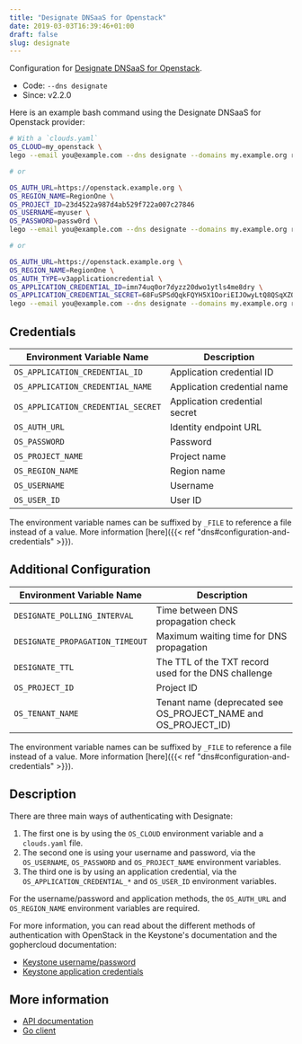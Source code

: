 ```yaml
---
title: "Designate DNSaaS for Openstack"
date: 2019-03-03T16:39:46+01:00
draft: false
slug: designate
---
```


<!-- THIS DOCUMENTATION IS AUTO-GENERATED. PLEASE DO NOT EDIT. -->
<!-- providers/dns/designate/designate.toml -->
<!-- THIS DOCUMENTATION IS AUTO-GENERATED. PLEASE DO NOT EDIT. -->


Configuration for [Designate DNSaaS for Openstack](https://docs.openstack.org/designate/latest/).


<!--more-->

- Code: `--dns designate`
- Since: v2.2.0


Here is an example bash command using the Designate DNSaaS for Openstack provider:

```bash
# With a `clouds.yaml`
OS_CLOUD=my_openstack \
lego --email you@example.com --dns designate --domains my.example.org run

# or

OS_AUTH_URL=https://openstack.example.org \
OS_REGION_NAME=RegionOne \
OS_PROJECT_ID=23d4522a987d4ab529f722a007c27846
OS_USERNAME=myuser \
OS_PASSWORD=passw0rd \
lego --email you@example.com --dns designate --domains my.example.org run

# or

OS_AUTH_URL=https://openstack.example.org \
OS_REGION_NAME=RegionOne \
OS_AUTH_TYPE=v3applicationcredential \
OS_APPLICATION_CREDENTIAL_ID=imn74uq0or7dyzz20dwo1ytls4me8dry \
OS_APPLICATION_CREDENTIAL_SECRET=68FuSPSdQqkFQYH5X1OoriEIJOwyLtQ8QSqXZOc9XxFK1A9tzZT6He2PfPw0OMja \
lego --email you@example.com --dns designate --domains my.example.org run
```




## Credentials

| Environment Variable Name | Description |
|-----------------------|-------------|
| `OS_APPLICATION_CREDENTIAL_ID` | Application credential ID |
| `OS_APPLICATION_CREDENTIAL_NAME` | Application credential name |
| `OS_APPLICATION_CREDENTIAL_SECRET` | Application credential secret |
| `OS_AUTH_URL` | Identity endpoint URL |
| `OS_PASSWORD` | Password |
| `OS_PROJECT_NAME` | Project name |
| `OS_REGION_NAME` | Region name |
| `OS_USERNAME` | Username |
| `OS_USER_ID` | User ID |

The environment variable names can be suffixed by `_FILE` to reference a file instead of a value.
More information [here]({{< ref "dns#configuration-and-credentials" >}}).


## Additional Configuration

| Environment Variable Name | Description |
|--------------------------------|-------------|
| `DESIGNATE_POLLING_INTERVAL` | Time between DNS propagation check |
| `DESIGNATE_PROPAGATION_TIMEOUT` | Maximum waiting time for DNS propagation |
| `DESIGNATE_TTL` | The TTL of the TXT record used for the DNS challenge |
| `OS_PROJECT_ID` | Project ID |
| `OS_TENANT_NAME` | Tenant name (deprecated see OS_PROJECT_NAME and OS_PROJECT_ID) |

The environment variable names can be suffixed by `_FILE` to reference a file instead of a value.
More information [here]({{< ref "dns#configuration-and-credentials" >}}).

## Description

There are three main ways of authenticating with Designate:

1. The first one is by using the `OS_CLOUD` environment variable and a `clouds.yaml` file.
2. The second one is using your username and password, via the `OS_USERNAME`, `OS_PASSWORD` and `OS_PROJECT_NAME` environment variables.
3. The third one is by using an application credential, via the `OS_APPLICATION_CREDENTIAL_*` and `OS_USER_ID` environment variables.

For the username/password and application methods, the `OS_AUTH_URL` and `OS_REGION_NAME` environment variables are required.

For more information, you can read about the different methods of authentication with OpenStack in the Keystone's documentation and the gophercloud documentation:

- [Keystone username/password](https://docs.openstack.org/keystone/latest/user/supported_clients.html)
- [Keystone application credentials](https://docs.openstack.org/keystone/latest/user/application_credentials.html)



## More information

- [API documentation](https://docs.openstack.org/designate/latest/)
- [Go client](https://godoc.org/github.com/gophercloud/gophercloud/openstack/dns/v2)

<!-- THIS DOCUMENTATION IS AUTO-GENERATED. PLEASE DO NOT EDIT. -->
<!-- providers/dns/designate/designate.toml -->
<!-- THIS DOCUMENTATION IS AUTO-GENERATED. PLEASE DO NOT EDIT. -->
